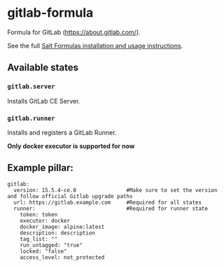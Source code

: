 # gitlab-formula
Formula for GitLab (https://about.gitlab.com/).

See the full [Salt Formulas installation and usage instructions](http://docs.saltstack.com/en/latest/topics/development/conventions/formulas.html).

## Available states
### `gitlab.server`
Installs GitLab CE Server.
### `gitlab.runner`
Installs and registers a GitLab Runner.

**Only docker executor is supported for now**

## Example pillar:

```
gitlab:
  version: 15.5.4-ce.0                #Make sure to set the version and follow official Gitlab upgrade paths
  url: https://gitlab.example.com     #Required for all states
  runner:                             #Required for runner state
    token: token
    executor: docker
    docker_image: alpine:latest
    description: description
    tag_list: ""
    run_untagged: "true"
    locked: "false"
    access_level: not_protected
```